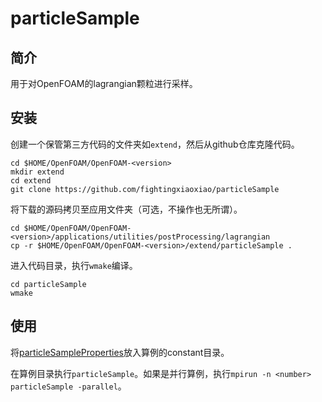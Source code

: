 # particleSample

## 简介

用于对OpenFOAM的lagrangian颗粒进行采样。

## 安装

创建一个保管第三方代码的文件夹如`extend`，然后从github仓库克隆代码。

```shell
cd $HOME/OpenFOAM/OpenFOAM-<version>
mkdir extend
cd extend
git clone https://github.com/fightingxiaoxiao/particleSample
```

将下载的源码拷贝至应用文件夹（可选，不操作也无所谓）。

```shell
cd $HOME/OpenFOAM/OpenFOAM-<version>/applications/utilities/postProcessing/lagrangian
cp -r $HOME/OpenFOAM/OpenFOAM-<version>/extend/particleSample .
```

进入代码目录，执行`wmake`编译。

```shell
cd particleSample
wmake

```

## 使用

将[particleSampleProperties](particleSampleProperties)放入算例的constant目录。

在算例目录执行`particleSample`。如果是并行算例，执行`mpirun -n <number> particleSample -parallel`。
